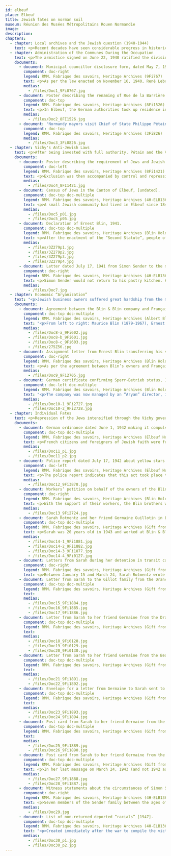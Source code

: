 ```yaml
---
id: elbeuf
place: Elbeuf
title: Jewish fates on norman soil
museum: Réunion des Musées Métropolitains Rouen Normandie
image: 
description: 
chapters:
  - chapter: Local archives and the Jewish question (1940-1944)
    text: <p>Recent decades have seen considerable progress in historical research about the Occupation. In France, Germany and the United States, access to previously closed archive holdings has let researchers delve into new areas of study, such as the Jewish Question and the French State’s responsibility in implementing measures against French Jews. While Nazi Germany was the instigator of an outright program to exterminate Jews in Europe, the Vichy government also collaborated in this plan in the French territory. By exploiting a generalized open anti-Semitism that had lain dormant among the political, economic, and intellectual elite and the public since the Dreyfus affair, the State pulled the country’s entire administrative system into collaboration with the Nazi plan.</p><p>This exhibition draws on the archives produced by the administration itself to deal with the Jewish Question during the Occupation. It shows how the measures of German authorities and the French State were applied at a communal level. The local impact, revealed through the fates of men and women who were a part of the daily lives of their fellow citizens, friends and colleagues, demonstrates the full human consequences of this repression.</p>
  - chapter: Administration of the Communes During the Occupation
    text: <p>The armistice signed on June 22, 1940 ratified the division of France into two zones separated by a demarcation line. In the north, or the “occupied zone,” the French State had to accommodate the German administration, which was essentially a military presence and was based in Paris. The government in Vichy freely administered the only departments in the free zone, or the southern part of the country and the colonies. Prefects became an essential part of the administration, from the top of the State authority down to the municipalities.</p><p>On July 10, legislators voted to give full powers to Marshal Pétain. Through a law enacted on November 16, 1940, the Vichy government abolished the election of municipal councillors and re-established their appointment by the Minister of the Interior in towns of over 10,000 people and by the Prefect for all others. Between 1940 and 1941, nearly 500 municipalities were dissolved. Communists, Jews, and Freemasons were excluded from the new legislative assemblies.</p>
    documents: 
      - document: Municipal councillor disclosure form, dated May 7, 1941
        component: doc-right
        legend: RMM. Fabrique des savoirs, Heritage Archives (9Fi767)
        text: <p>As per the law enacted on November 16, 1940, René Lebret, who was elected mayor of Elbeuf in 1928, submitted a list of 40 names from which the Prefect chose 19 councillors. Each councillor had to submit a disclosure form with details about his situation regarding the Statute of Foreigners (July 17, 1940), the Statute on the Jews (October 3 and November 16, 1940), and measures taken against secret societies, such as Freemasonry (August 13, 1940).</p>
        medias:
          - /files/Doc1_9Fi0767.jpg
      - document: Poster describing the renaming of Rue de la Barrière in honour of Marshal Pétain, March 1941
        component: doc-top
        legend: RMM. Fabrique des savoirs, Heritage Archives (8Fi1526)
        text: <p>In Elbeuf, the German authorities took up residence in the town hall alongside municipal officials led by René Lebret, who retained his position.<br>Lebret was elected to the assembly for the Canton of Elbeuf and Grand-Couronne in 1928 and represented the SFIO (French Section of the Workers’ International). However, he voted to give full powers to Pétain in 1940. A staunch anti-communist, he became politically aligned with the French Socialist Party and then the Republican Socialist Union. After the Liberation, he was sentenced to forfeiture of his civic rights by the Rouen Court for overseeing the Vichy regime's propaganda efforts in Normandy.</p>
        medias: 
          - /files/Doc2_8FI1526.jpg
      - document: "Normandy mayors visit Chief of State Philippe Pétain in Vichy, circa 1942. (First at left: René Lebret, Mayor of Elbeuf)"
        component: doc-top
        legend: RMM. Fabrique des savoirs, Heritage Archives (3Fi826)
        medias:
          - /files/Doc3_3Fi0826.jpg
  - chapter: Vichy's Anti-Jewish Laws
    text: <p>After being invested with full authority, Pétain and the Vichy government gradually enacted a full-fledged policy of racial discrimination against foreign and French-born Jews. In July 1940, several laws were passed to exclude them from society. On October 3, 1940, the “First Statute on the Jews” barred them from many vocations, including positions in the civil service. The “Second Statute” was enacted on June 2, 1941. People of Jewish faith had to submit a written declaration to the prefecture. In July 1942, the Vichy government took the ultimate step by taking part in the first deportations.</p>
    documents:
      - document: Poster describing the requirement of Jews and Jewish businesses to register, October 15, 1940.
        component: doc-left
        legend: RMM. Fabrique des savoirs, Heritage Archives (8Fi1421)
        text: <p>Exclusion was then accompanied by control and repression. The prefects became responsible for taking the census of Jews living in France. Locally, the mayors were the ones who kept track of the actual numbers.</p>
        medias:
          - /files/Doc4_8FI1421.jpg
      - document: Census of Jews in the Canton of Elbeuf, [undated].
        component: doc-top doc-multiple
        legend: RMM. Fabrique des savoirs, Heritage Archives (4H-ELB136)
        text: <p>A small Jewish community had lived in Elbeuf since 1848 and then developed further with the arrival of Alsatian industrialists in 1871. This handwritten list, probably the first, names 92 people. Most of these lists and files meticulously drawn up by the French administration were used to make arrests starting in 1942.</p>
        medias:
          - /files/Doc5_p01.jpg
          - /files/Doc5_p05.jpg
      - document: Declaration of Ernest Blin, 1941.
        component: doc-top doc-multiple
        legend: RMM. Fabrique des savoirs, Heritage Archives (Blin Holdings, 3Z279)
        text: <p>After the enactment of the “Second Statute”, people of Jewish faith had to submit a written declaration of their civil status, family status, profession, and property. Ernest Blin, who ran the company Blin & Blin with his brothers André and Maurice, submitted this declaration on July 1 on behalf of his children, Albert, 20 years old, and Dominique, 17 years old.</p>
        medias:
          - /files/3Z279p1.jpg
          - /files/3Z279p2.jpg
          - /files/3Z279p3.jpg
          - /files/3Z279p4.jpg
      - document: Letter dated July 17, 1941 from Simon Sender to the mayor asking for authorization to continue working as a pastry chef in Elbeuf.
        component: doc-right
        legend: RMM. Fabrique des savoirs, Heritage Archives (4H-ELB136)
        text: <p>Simon Sender would not return to his pastry kitchen. He was arrested on May 6, 1942 and deported to Auschwitz, where he died on July 13, 1943.</p>
        medias:
          - /files/Doc7.jpg
  - chapter: Economic “Aryanization”
    text: "<p>Jewish business owners suffered great hardship from the measures of the occupiers and the Vichy regime, particularly from the law of economic “Aryanization” enacted on July 22, 1941. This system was in fact a way to steal Jewish property through the transfer of companies to provisional administrators to be sold to “Aryan” buyers or liquidated. In Elbeuf, this practice affected many companies created after the annexation of Alsace, such as wool fabric factories like Fraenckel-Herzog and Blin & Blin or the Weill-Kingsbourg-Bernheim clothing factory.</p>"
    documents:
      - document: Agreement between the Blin & Blin company and Française Bedaux, May 14, 1940
        component: doc-top doc-multiple
        legend: RMM. Fabrique des savoirs, Heritage Archives (Albert Blin Holdings, 275Z56)
        text: "<p>From left to right: Maurice Blin (1879-1967), Ernest Blin (1880-1949), André Blin (1887-1958)</p><p>To ensure the future of their company, the brothers André, Ernest and Maurice Blin entered into an agreement on May 16, 1940 that put the management of their company in the hands of Française Bedaux, a company headed by Ernest’s friend Charles Bedaux. Under the terms of an initial contract, the Bedaux company took over Blin & Blin’s commercial and technical management as well as all powers of its board of directors for 3 to 5 years. This agreement led to a fictitious “Aryanization” of the company, which took the name Anciens établissements Blin et Blin (Former Blin & Blin Establishments), as of June 21, 1940.</p>"
        medias:
          - /files/Doc8-a_9Fi602.jpg
          - /files/Doc8-b_9Fi601.jpg
          - /files/Doc8-c_9Fi603.jpg
          - /files/275Z56.jpg
      - document: Assignment letter from Ernest Blin transferring his shares to Charles Bedaux, May 14, 1940.
        component: doc-right
        legend: RMM. Fabrique des savoirs, Heritage Archives (Blin Holdings, 9Fi2705)
        text: <p>As per the agreement between Blin’s owners and Française Bedaux, Charles Bedaux took custody of their shares and was named arbiter in the event of a dispute between the two parties.</p>
        medias:
          - /files/Doc9_9Fi2705.jpg
      - document: German certificate confirming Sperr-Betrieb status, 1943
        component: doc-left doc-multiple
        legend: RMM. Fabrique des savoirs, Heritage Archives (Blin Holdings, 3Z279)
        text: "<p>The company was now managed by an “Aryan” director, in this case the Bedaux company. It then obtained status as a <em>Rüstungsbetrieb</em> (munitions factory), which granted it facilities for the supply of raw materials. In 1943, it was designated as a <em>Sperr-Betrieb</em> (on initiative of the Third Reich Armaments Minister Albert Speer) and was therefore exempt from having labour taken away for the Service du travail obligatoire (Compulsory Labour Service, STO). Much of its production of military cloth went to the occupation authorities.</p>"
        medias:
          - /files/Doc10-1_9Fi2727.jpg
          - /files/Doc10-2_9Fi2728.jpg
  - chapter: Individual Fates
    text: <p>Repression of the Jews intensified through the Vichy government’s active collaboration with the Nazi regime. The Final Solution, whose goal was the total extermination of the Jews in Europe, was decided and planned at the Wannsee Conference on January 20, 1942.</p><p>According to the 1940 census, the Jewish community in Elbeuf targeted by the anti-Jewish measures consisted of 92 people. Between 1942 and 1944, 34 of them were arrested and deported. Others, such as the members of the Blin family, fled and were forced into hiding until the Liberation.</p>
    documents:
      - document: German ordinance dated June 1, 1942 making it compulsory for Jews to wear the yellow star.
        component: doc-top doc-multiple
        legend: RMM. Fabrique des savoirs, Heritage Archives (Elbeuf Holdings, 4H-ELB 136)
        text: <p>French citizens and foreigners of Jewish faith were forced to wear the yellow star. The star was not worn in the free zone even after this area was invaded on November 11, 1942; however, the word “Jew” was stamped on identity papers.</p>
        medias:
          - /files/Doc11_p1.jpg
          - /files/Doc11_p2.jpg
      - document: Police report dated July 17, 1942 about yellow stars being painted on the synagogue on Rue Grémont in Elbeuf.
        component: doc-left
        legend: RMM. Fabrique des savoirs, Heritage Archives (Elbeuf Holdings, 9Fi3878)
        text: <p>The police report indicates that this act took place the night of July 16 to 17, 1942. This coincided with the Vélodrome d'hiver, an operation that started at 4:00 a.m. on July 16 in Paris during which the French police rounded up and arrested 13,152 people, including 4,000 children, for deportation.</p>
        medias:
          - /files/Doc12_9Fi3878.jpg
      - document: Workers’ petition on behalf of the owners of the Blin & Blin company, June 10, 1941.
        component: doc-right
        legend: RMM. Fabrique des savoirs, Heritage Archives (Blin Holdings, 9Fi2724)
        text: <p>With the support of their workers, the Blin brothers were kept on at the company as technical advisers. But pressure increased after the publication of the “Second Statute on the Jews” in June 1941. They left Elbeuf with their families. Ernest Blin was the last to leave the city on December 10 after learning of the threat of a roundup in Paris on December 12. Isolated and separated from each other, they found refuge in different places in the south and south-west of France until the Liberation.</p>
        medias:
          - /files/Doc13_9Fi2724.jpg
      - document: Sarah Rotmentz and her friend Germaine Guillotin in Elbeuf, circa 1940.
        component: doc-top doc-multiple
        legend: RMM. Fabrique des savoirs, Heritage Archives (Gift from Germaine Thiry-Guillotin)
        text: <p>Sarah was 20 years old in 1943 and worked at Blin & Blin. On January 15, she was arrested by the French police at her home at 12 Rue du Pré Bazile, with her mother Dinah Vicquelin, at the same time as 16 other members of Elbeuf’s Jewish community.</p>
        medias:
          - /files/Doc14-1_9Fi1881.jpg
          - /files/Doc14-2_9Fi1882.jpg
          - /files/Doc14-3_9Fi1877.jpg
          - /files/Doc14-4_9Fi0127.jpg
      - document: Letters from Sarah during her detention in transit camps, January to March 1943
        component: doc-right
        legend: RMM. Fabrique des savoirs, Heritage Archives (Gift from Germaine Thiry-Guillotin)
        text: <p>Between January 15 and March 24, Sarah Rotmentz wrote to her neighbours, the Gillot family, and to her friend Germaine Guillotin. After their arrest, Sarah and her mother were detained at the Drancy camp in the Paris region and then transferred to the Beaune-la-Rolande camp (Loiret) in mid-March. In her letters, the young woman tells of not only her daily life and the conditions and rules inside the camps but also her uncertainty about the future.</p>
      - document: Letter from Sarah to the Gillot family from the Drancy camp, dated February 14, 1943.
        component: doc-top doc-multiple
        legend: RMM. Fabrique des savoirs, Heritage Archives (Gift from Germaine Thiry-Guillotin)
        text: 
        medias:
          - /files/Doc15_9Fi1884.jpg
          - /files/Doc16_9Fi1885.jpg
          - /files/Doc17_9Fi1886.jpg
      - document: Letter from Sarah to her friend Germaine from the Drancy camp, dated February 28, 1943.
        component: doc-top doc-multiple
        legend: RMM. Fabrique des savoirs, Heritage Archives (Gift from Germaine Thiry-Guillotin)
        text: 
        medias:
          - /files/Doc18_9Fi0128.jpg
          - /files/Doc19_9Fi0129.jpg
          - /files/Doc20_9Fi0130.jpg
      - document: Letter from Sarah to her friend Germaine from the Beaune-la-Rolande camp, dated March 15, 1943.
        component: doc-top doc-multiple
        legend: RMM. Fabrique des savoirs, Heritage Archives (Gift from Germaine Thiry-Guillotin)
        text: 
        medias:
          - /files/Doc21_9Fi1891.jpg
          - /files/Doc22_9Fi1892.jpg
      - document: Envelope for a letter from Germaine to Sarah sent to the Beaune-la-Rolande camp, dated March 22, 1943.
        component: doc-top doc-multiple
        legend: RMM. Fabrique des savoirs, Heritage Archives (Gift from Germaine Thiry-Guillotin)
        text: 
        medias:
          - /files/Doc23_9Fi1893.jpg
          - /files/Doc24_9Fi1894.jpg
      - document: Post card from Sarah to her friend Germaine from the Beaune-la-Rolande camp, dated March 24, 1943.
        component: doc-top doc-multiple
        legend: RMM. Fabrique des savoirs, Heritage Archives (Gift from Germaine Thiry-Guillotin)
        text: 
        medias:
          - /files/Doc25_9Fi1889.jpg
          - /files/Doc26_9Fi1890.jpg
      - document: Post card from Sarah to her friend Germaine from the Drancy camp, dated March 24, 1943.
        component: doc-top doc-multiple
        legend: RMM. Fabrique des savoirs, Heritage Archives (Gift from Germaine Thiry-Guillotin)
        text: <p>In her last message on March 24, 1943 (and not 1942 as indicated), Sarah, who had again been transferred to Drancy, announced her imminent departure. Her mother, Dinah, would accompany her, since she enjoyed privileged status as an “Aryan” woman and prisoner. The two women were deported via Convoy 53 to the Sobibor extermination camp, where Sarah was declared dead on March 28, 1943. Dinah was declared dead on March 30.</p>
        medias:
          - /files/Doc27_9Fi1888.jpg
          - /files/Doc28_9Fi1887.jpg
      - document: Witness statements about the circumstances of Simon Sender's disappearance, November 14, 1947.
        component: doc-right
        legend: RMM. Fabrique des savoirs, Heritage Archives (4H-ELB136)
        text: <p>Seven members of the Sender family between the ages of 7 and 41 were arrested between May 6, 1942 and January 15, 1943. None returned from their deportation.</p>
        medias:
          - /files/Doc29.jpg
      - document: List of non-returned deported “racials” [1947].
        component: doc-top doc-multiple
        legend: RMM. Fabrique des savoirs, Heritage Archives (4H-ELB136)
        text: "<p>Created immediately after the war to compile the victims of the conflict, this list is incomplete. Of the 92 people listed in 1940, 34 were declared missing: the fates of many are still unknown today.</p>"
        medias:
          - /files/Doc30_p1.jpg
          - /files/Doc30_p2.jpg
---
```


